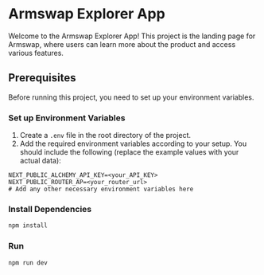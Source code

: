 # Armswap Explorer App

Welcome to the Armswap Explorer App! This project is the landing page for Armswap, where users can learn more about the product and access various features.

## Prerequisites

Before running this project, you need to set up your environment variables.

### Set up Environment Variables

1. Create a `.env` file in the root directory of the project.
2. Add the required environment variables according to your setup. You should include the following (replace the example values with your actual data):

```env
NEXT_PUBLIC_ALCHEMY_API_KEY=<your_API_KEY>
NEXT_PUBLIC_ROUTER_AP=<your_router_url>
# Add any other necessary environment variables here
```

### Install Dependencies

```bash
npm install
```

### Run

```bash
npm run dev
```
